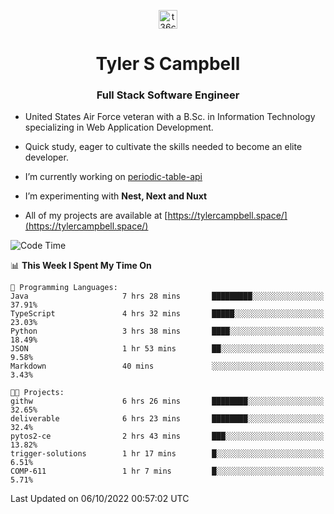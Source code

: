 <p align="center">
<a href="https://www.linkedin.com/in/t36campbell" target="blank"><img align="center" src="https://ik.imagekit.io/t36campbell/Portfolio/linkedin.png.original_m8bbGgPh6.png" alt="t36campbell" height="30" width="30" /></a>
</p>
<h1 align="center">Tyler S Campbell</h1>
<h3 align="center">Full Stack Software Engineer</h3>

* United States Air Force veteran with a B.Sc. in Information Technology specializing in Web Application Development. 

* Quick study, eager to cultivate the skills needed to become an elite developer.

* I’m currently working on [periodic-table-api](https://github.com/t36campbell/periodic-table-api)

* I’m experimenting with **Nest, Next and Nuxt**

* All of my projects are available at [https://tylercampbell.space/](https://tylercampbell.space/)

<!--START_SECTION:waka-->
![Code Time](http://img.shields.io/badge/Code%20Time-1%2C848%20hrs%2021%20mins-blue)

📊 **This Week I Spent My Time On** 

```text
💬 Programming Languages: 
Java                     7 hrs 28 mins       █████████░░░░░░░░░░░░░░░░   37.91% 
TypeScript               4 hrs 32 mins       █████░░░░░░░░░░░░░░░░░░░░   23.03% 
Python                   3 hrs 38 mins       ████░░░░░░░░░░░░░░░░░░░░░   18.49% 
JSON                     1 hr 53 mins        ██░░░░░░░░░░░░░░░░░░░░░░░   9.58% 
Markdown                 40 mins             ░░░░░░░░░░░░░░░░░░░░░░░░░   3.43%

🐱‍💻 Projects: 
githw                    6 hrs 26 mins       ████████░░░░░░░░░░░░░░░░░   32.65% 
deliverable              6 hrs 23 mins       ████████░░░░░░░░░░░░░░░░░   32.4% 
pytos2-ce                2 hrs 43 mins       ███░░░░░░░░░░░░░░░░░░░░░░   13.82% 
trigger-solutions        1 hr 17 mins        █░░░░░░░░░░░░░░░░░░░░░░░░   6.51% 
COMP-611                 1 hr 7 mins         █░░░░░░░░░░░░░░░░░░░░░░░░   5.71%

```


 Last Updated on 06/10/2022 00:57:02 UTC
<!--END_SECTION:waka-->
